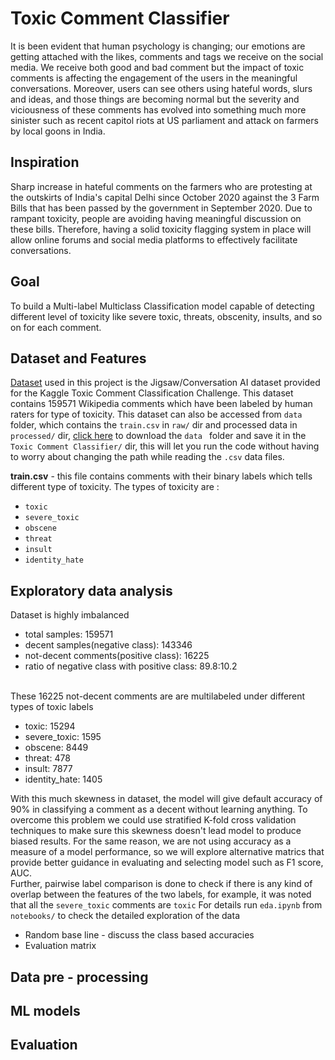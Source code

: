 
# Toxic Comment Classifier

It is been evident that human psychology is changing; our emotions are getting attached with the likes, comments and tags we receive on the social media. We receive both good and bad comment but the impact of toxic comments is affecting the engagement of the users in the meaningful conversations.
Moreover, users can see others using hateful words, slurs and ideas, and those things are becoming normal but the severity and viciousness of these comments has evolved into something much more sinister such as recent capitol riots at US parliament and attack on farmers by local goons in India.

## Inspiration
Sharp increase in hateful comments on the farmers who are protesting at the outskirts of India's capital Delhi since October 2020 against the 3 Farm Bills that has been passed by the government in September 2020. Due to rampant toxicity, people are avoiding having meaningful discussion on these bills. Therefore, having a solid toxicity flagging system in place will allow online forums and social media platforms to effectively facilitate conversations.

## Goal 
To build a Multi-label Multiclass Classification model capable of detecting different level of toxicity like severe toxic, threats, obscenity, insults, and so on for each comment. 

## Dataset and Features
 <!-- Links -->
 [Dataset](https://www.kaggle.com/c/jigsaw-toxic-comment-classification-challenge/data) used in this project is the Jigsaw/Conversation AI dataset provided for the Kaggle Toxic Comment Classification Challenge. This dataset contains 159571 Wikipedia comments which have been labeled by human raters for type of toxicity. This dataset can also be accessed from `data` folder, which contains the `train.csv` in `raw/` dir and processed data in `processed/` dir, [click here](https://drive.google.com/drive/folders/1gMJHNxCajYsRzMPjwUuPEM2S5tIp_b3r?usp=sharing) to download the `data ` folder and save it in the `Toxic Comment Classifier/` dir, this will let you run the code without having to worry about changing the path while reading the `.csv` data files.
<!-- UL -->
**train.csv** - this file contains comments with their binary labels which tells different type of toxicity. The types of toxicity are :
* `toxic`
* `severe_toxic`
* `obscene`
* `threat`
* `insult`
* `identity_hate`

## Exploratory data analysis
Dataset is highly imbalanced
<ul>
<li>total samples: 159571</li>
<li>decent samples(negative class): 143346</li>
<li>not-decent comments(positive class): 16225</li> 
<li>ratio of negative class with positive class: 89.8:10.2</li>
</ul>
	<br>These 16225 not-decent comments are are multilabeled under different types of toxic labels
	<ul>
	<li> toxic: 15294
	<li> severe_toxic: 1595
	<li> obscene: 8449
	<li> threat: 478
	<li> insult: 7877
	<li> identity_hate: 1405
	</ul>

With this much skewness in dataset, the model will give default accuracy of 90% in classifying a comment as a decent without learning anything. To overcome this problem we could use stratified K-fold cross validation techniques to make sure this skewness doesn't lead model to produce biased results.
For the same reason, we are not using accuracy as a measure of a model performance, so we will explore alternative matrics that provide better guidance in evaluating and selecting model such as F1 score, AUC.
<br>Further, pairwise label comparison is done to check if there is any kind of overlap between the features of the two labels, for example, it was noted that all the `severe_toxic` comments are `toxic`
For details run  `eda.ipynb` from `notebooks/` to check the detailed exploration of the data


* Random base line - discuss the class based accuracies
* Evaluation matrix




## Data pre - processing


## ML models 

## Evaluation

